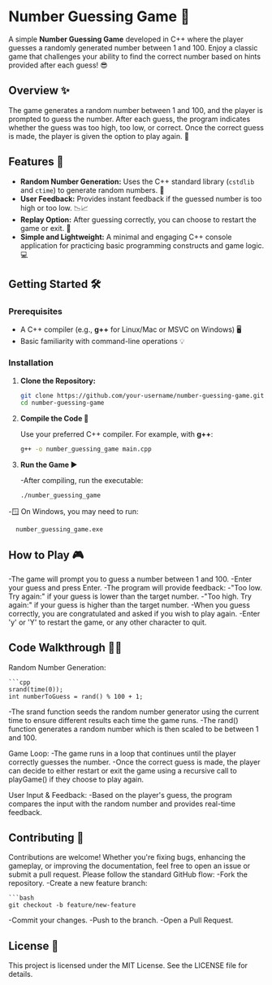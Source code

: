 # Number Guessing Game 🎲

A simple **Number Guessing Game** developed in C++ where the player guesses a randomly generated number between 1 and 100. Enjoy a classic game that challenges your ability to find the correct number based on hints provided after each guess! 😎

## Overview ✨

The game generates a random number between 1 and 100, and the player is prompted to guess the number. After each guess, the program indicates whether the guess was too high, too low, or correct. Once the correct guess is made, the player is given the option to play again. 🔄

## Features 🚀

- **Random Number Generation:** Uses the C++ standard library (`cstdlib` and `ctime`) to generate random numbers. 🎲
- **User Feedback:** Provides instant feedback if the guessed number is too high or too low. 📉📈
- **Replay Option:** After guessing correctly, you can choose to restart the game or exit. 🔁
- **Simple and Lightweight:** A minimal and engaging C++ console application for practicing basic programming constructs and game logic. 💻

## Getting Started 🛠️

### Prerequisites

- A C++ compiler (e.g., **g++** for Linux/Mac or MSVC on Windows) 🖥️
- Basic familiarity with command-line operations 💡

### Installation

1. **Clone the Repository:**

   ```bash
   git clone https://github.com/your-username/number-guessing-game.git
   cd number-guessing-game

2. **Compile the Code 🔧**

   Use your preferred C++ compiler. For example, with **g++**:

   ```bash
   g++ -o number_guessing_game main.cpp

3. **Run the Game ▶️**

   -After compiling, run the executable:

      ```bash
      ./number_guessing_game
  
  -🪟 On Windows, you may need to run:
  
      number_guessing_game.exe

## **How to Play 🎮**

 -The game will prompt you to guess a number between 1 and 100.
 -Enter your guess and press Enter.
 -The program will provide feedback:
     -"Too low. Try again:" if your guess is lower than the target number.
     -"Too high. Try again:" if your guess is higher than the target number.
 -When you guess correctly, you are congratulated and asked if you wish to play again.
 -Enter 'y' or 'Y' to restart the game, or any other character to quit.

## **Code Walkthrough 👨‍💻**

   Random Number Generation:

    ```cpp
    srand(time(0));
    int numberToGuess = rand() % 100 + 1;
  
  -The srand function seeds the random number generator using the current time to ensure different results each time the game runs.
  -The rand() function generates a random number which is then scaled to be between 1 and 100.

  Game Loop:
  -The game runs in a loop that continues until the player correctly guesses the number.
  -Once the correct guess is made, the player can decide to either restart or exit the game using a recursive call to playGame() if they choose to play again.

  User Input & Feedback:
  -Based on the player's guess, the program compares the input with the random number and provides real-time feedback.

## **Contributing 🤝**

   Contributions are welcome! Whether you're fixing bugs, enhancing the gameplay, or improving the documentation, feel free to open an issue or submit a pull request. Please follow the standard GitHub flow:
   -Fork the repository.
   -Create a new feature branch:

    ```bash
    git checkout -b feature/new-feature

  -Commit your changes.
  -Push to the branch.
  -Open a Pull Request.

## **License 📄**
This project is licensed under the MIT License. See the LICENSE file for details.


